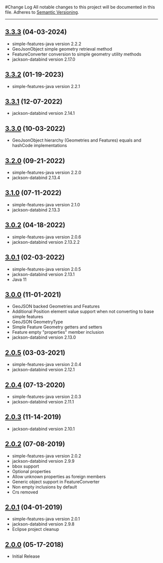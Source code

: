 #Change Log
All notable changes to this project will be documented in this file.
Adheres to [Semantic Versioning](http://semver.org/).

---

## [3.3.3](https://github.com/ngageoint/simple-features-geojson-java/releases/tag/3.3.3) (04-03-2024)

* simple-features-java version 2.2.2
* GeoJsonObject simple geometry retrieval method
* FeatureConverter conversion to simple geometry utility methods
* jackson-databind version 2.17.0

## [3.3.2](https://github.com/ngageoint/simple-features-geojson-java/releases/tag/3.3.2) (01-19-2023)

* simple-features-java version 2.2.1

## [3.3.1](https://github.com/ngageoint/simple-features-geojson-java/releases/tag/3.3.1) (12-07-2022)

* jackson-databind version 2.14.1

## [3.3.0](https://github.com/ngageoint/simple-features-geojson-java/releases/tag/3.3.0) (10-03-2022)

* GeoJsonObject hierarchy (Geometries and Features) equals and hashCode implementations

## [3.2.0](https://github.com/ngageoint/simple-features-geojson-java/releases/tag/3.2.0) (09-21-2022)

* simple-features-java version 2.2.0
* jackson-databind 2.13.4

## [3.1.0](https://github.com/ngageoint/simple-features-geojson-java/releases/tag/3.1.0) (07-11-2022)

* simple-features-java version 2.1.0
* jackson-databind 2.13.3

## [3.0.2](https://github.com/ngageoint/simple-features-geojson-java/releases/tag/3.0.2) (04-18-2022)

* simple-features-java version 2.0.6
* jackson-databind version 2.13.2.2

## [3.0.1](https://github.com/ngageoint/simple-features-geojson-java/releases/tag/3.0.1) (02-03-2022)

* simple-features-java version 2.0.5
* jackson-databind version 2.13.1
* Java 11

## [3.0.0](https://github.com/ngageoint/simple-features-geojson-java/releases/tag/3.0.0) (11-01-2021)

* GeoJSON backed Geometries and Features
* Additional Position element value support when not converting to base simple features
* GeoJSON GeometryType
* Simple Feature Geometry getters and setters
* Feature empty "properties" member inclusion
* jackson-databind version 2.13.0

## [2.0.5](https://github.com/ngageoint/simple-features-geojson-java/releases/tag/2.0.5) (03-03-2021)

* simple-features-java version 2.0.4
* jackson-databind version 2.12.1

## [2.0.4](https://github.com/ngageoint/simple-features-geojson-java/releases/tag/2.0.4) (07-13-2020)

* simple-features-java version 2.0.3
* jackson-databind version 2.11.1

## [2.0.3](https://github.com/ngageoint/simple-features-geojson-java/releases/tag/2.0.3) (11-14-2019)

* jackson-databind version 2.10.1

## [2.0.2](https://github.com/ngageoint/simple-features-geojson-java/releases/tag/2.0.2) (07-08-2019)

* simple-features-java version 2.0.2
* jackson-databind version 2.9.9
* bbox support
* Optional properties
* Allow unknown properties as foreign members
* Generic object support in FeatureConverter
* Non empty inclusions by default
* Crs removed

## [2.0.1](https://github.com/ngageoint/simple-features-geojson-java/releases/tag/2.0.1) (04-01-2019)

* simple-features-java version 2.0.1
* jackson-databind version 2.9.8
* Eclipse project cleanup

## [2.0.0](https://github.com/ngageoint/simple-features-geojson-java/releases/tag/2.0.0) (05-17-2018)

* Initial Release
